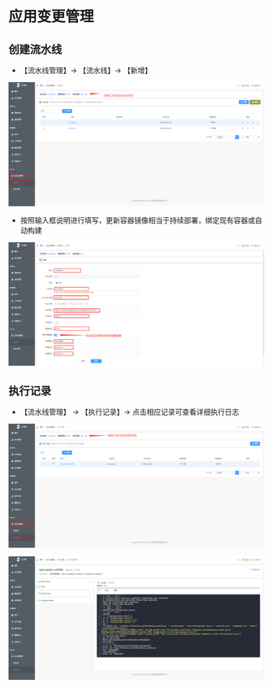 # 应用变更管理

## 创建流水线

- 【流水线管理】→ 【流水线】→ 【新增】

![](images/28.png)

- 按照输入框说明进行填写，更新容器镜像相当于持续部署，绑定现有容器或自动构建

![](images/29.png)

## 执行记录

- 【流水线管理】 → 【执行记录】→ 点击相应记录可查看详细执行日志

![](images/30.png)

![](images/31.png)